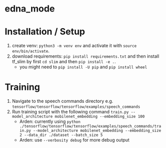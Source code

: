 # edna_mode

# Installation / Setup

1. create venv: `python3 -m venv env` and activate it with `source env/bin/activate`.
2. download requirements: `pip install requirements.txt` and then install tf_slim by first `cd slim` and then `pip install -e .`.
    - you might need to `pip install -U pip` and `pip install wheel`

# Training
1. Navigate to the speech commands directory e.g. `tensorflow/tensorflow/tensorflow/examples/speech_commands`
2. Run training script with the following command `train.py --model_architecture mobilenet_embedding --embedding_size 100`
    - Arden: currently using `python ./tensorflow/tensorflow/tensorflow/examples/speech_commands/train.py --model_architecture mobilenet_embedding --embedding_size 2 --data_dir ./dataset --batch_size 5`
    - Arden: use `--verbosity debug` for more debug output